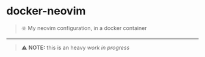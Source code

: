 # docker-neovim

> ☣️ My neovim configuration, in a docker container

* * *

> ⚠️ **NOTE:** this is an heavy *work in progress*